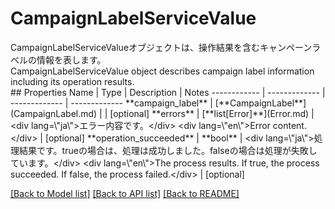 # CampaignLabelServiceValue

<div lang=\"ja\">CampaignLabelServiceValueオブジェクトは、操作結果を含むキャンペーンラベルの情報を表します。</div> <div lang=\"en\">CampaignLabelServiceValue object describes campaign label information including its operation results.</div> 
## Properties
Name | Type | Description | Notes
------------ | ------------- | ------------- | -------------
**campaign_label** | [**CampaignLabel**](CampaignLabel.md) |  | [optional] 
**errors** | [**list[Error]**](Error.md) | &lt;div lang&#x3D;\&quot;ja\&quot;&gt;エラー内容です。&lt;/div&gt; &lt;div lang&#x3D;\&quot;en\&quot;&gt;Error content.&lt;/div&gt;  | [optional] 
**operation_succeeded** | **bool** | &lt;div lang&#x3D;\&quot;ja\&quot;&gt;処理結果です。trueの場合は、処理は成功しました。falseの場合は処理が失敗しています。&lt;/div&gt; &lt;div lang&#x3D;\&quot;en\&quot;&gt;The process results. If true, the process succeeded. If false, the process failed.&lt;/div&gt;  | [optional] 

[[Back to Model list]](../README.md#documentation-for-models) [[Back to API list]](../README.md#documentation-for-api-endpoints) [[Back to README]](../README.md)


